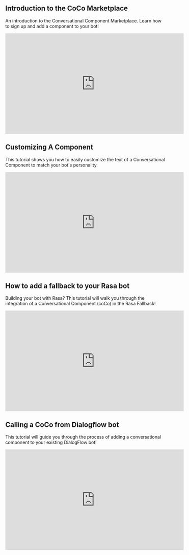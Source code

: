 
## Introduction to the CoCo Marketplace
An introduction to the Conversational Component Marketplace. Learn how to sign up and add a component to your bot!

<iframe width="560" height="315" src="https://www.youtube.com/embed/zH9Bi3Iol5E" frameborder="0" allowfullscreen></iframe>

## Customizing A Component
This tutorial shows you how to easily customize the text of a Conversational Component to match your bot's personality.

<iframe width="560" height="315" src="https://www.youtube.com/embed/Xk8LGSVUj-Q" frameborder="0" allowfullscreen></iframe>

## How to add a fallback to your Rasa bot 
Building your bot with Rasa? This tutorial will walk you through the integration of a Conversational Component (coCo) in the Rasa Fallback!

<iframe width="560" height="315" src="https://www.youtube.com/embed/Wiwx0881iCc" frameborder="0" allowfullscreen></iframe>

## Calling a CoCo from Dialogflow bot 
This tutorial will guide you through the process of adding a conversational component to your existing DialogFlow bot!

<iframe width="560" height="315" src="https://www.youtube.com/embed/jaRwBzDlRUs" frameborder="0" allowfullscreen></iframe>